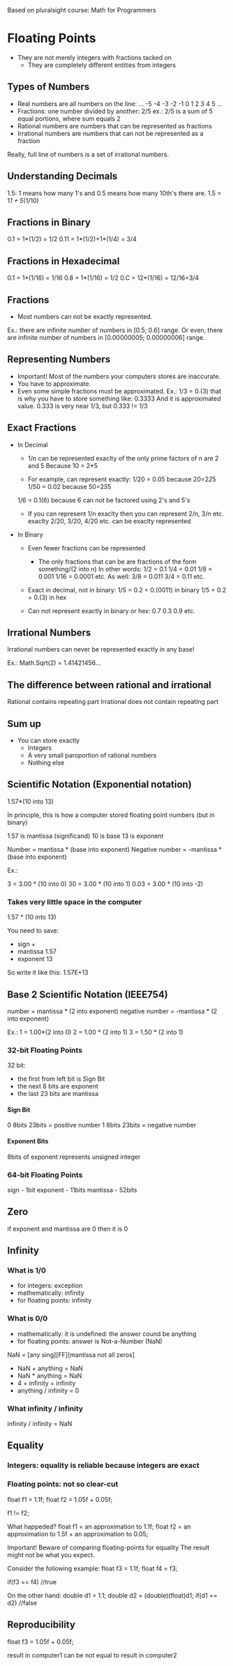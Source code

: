 Based on pluralsight course: Math for Programmers

# Floating Points
- They are not merely integers with fractions tacked on
	- They are completely different entities from integers

## Types of Numbers

- Real numbers are all numbers on the line: ... -5 -4 -3 -2 -1 0 1 2 3 4 5 ...
- Fractions: one number divided by another: 2/5
ex.: 2/5 is a sum of 5 equal portions, where sum equals 2
- Rational numbers are numbers that can be represented as fractions
- Irrational numbers are numbers that can not be represented as a fraction

Really, full line of numbers is a set of irrational numbers.

## Understanding Decimals

1.5: 1 means how many 1's and 0.5 means how many 10th's there are.
1.5 = 1*1 + 5*(1/10)

## Fractions in Binary

0.1 = 1*(1/2) = 1/2
0.11 = 1*(1/2)+1*(1/4) = 3/4

## Fractions in Hexadecimal
0.1 = 1*(1/16) = 1/16
0.8 = 1*(1/16) = 1/2
0.C = 12*(1/16) = 12/16=3/4

## Fractions
- Most numbers can not be exactly represented. 

Ex.: there are infinite number of numbers in [0.5; 0.6] range.
Or even, there are infinite number of numbers in [0.00000005; 0.00000006] range.

## Representing Numbers

- Important! Most of the numbers your computers stores are inaccurate.
- You have to approximate.
- Even some simple fractions must be approximated.
Ex.: 1/3 = 0.(3)
that is why you have to store something like:
0.3333
And it is approximated value.
0.333 is very near 1/3, but 0.333 != 1/3

## Exact Fractions
- In Decimal
	- 1/n can be represented exaclty of the only prime factors of n are 2 and 5
	Because 10 = 2*5
	
	- For example, can represent exactly:
	1/20 = 0.05 because 20=2*2*5
	1/50 = 0.02 because 50=2*5*5
	
	1/6 = 0.1(6) because 6 can not be factored using 2's and 5's
	
	- If you can represent 1/n exaclty then you can represent 2/n, 3/n etc. exaclty
	2/20, 3/20, 4/20 etc. can be exaclty represented

- In Binary
	- Even  fewer fractions can be represented
		- The only fractions that can be are fractions of the form something/(2 into n)
		In other words:
		1/2 = 0.1
		1/4 = 0.01
		1/8 = 0.001
		1/16 = 0.0001
		etc.
		As well:
		3/8 = 0.011
		3/4 = 0.11
		etc.
		
	- Exact in decimal, not in binary:
	1/5 = 0.2 = 0.(0011) in binary
	1/5 = 0.2 = 0.(3) in hex
	
	- Can not represent exactly in binary or hex:
	0.7
	0.3
	0.9
	etc.
	
## Irrational Numbers
Irrational numbers can never be represented exactly in any base!	
	
Ex.: Math.Sqrt(2) = 1.41421456...

## The difference between rational and irrational

Rational contains repeating part
Irrational does not contain repeating part

## Sum up
- You can store exactly
	- Integers
	- A very small paroportion of rational numbers
	- Nothing else
	
## Scientific Notation (Exponential notation)

1.57*(10 into 13)

In principle, this is how a computer stored floating point numbers (but in binary)

1.57 is mantissa (significand)
10 is base
13 is exponent

Number = mantissa * (base into exponent)
Negative number = -mantissa * (base into exponent)

Ex.:

3 = 3.00 * (10 into 0)
30 = 3.00 * (10 into 1)
0.03 = 3.00 * (10 into -2)
 
### Takes very little space in the computer
1.57 * (10 into 13)

You need to save:
- sign +
- mantissa 1.57
- exponent 13

So write it like this:
1.57E+13

## Base 2 Scientific Notation (IEEE754)

number = mantissa * (2 into exponent)
negative number = -mantissa * (2 into exponent)

Ex.:
1 = 1.00*(2 into 0)
2 = 1.00 * (2 into 1)
3 = 1.50 * (2 into 1)

### 32-bit Floating Points

32 bit:

- the first from left bit is Sign Bit
- the next 8 bits are exponent
- the last 23 bits are mantissa

#### Sign Bit

0 8bits 23bits  = positive number
1 8bits 23bits = negative number

#### Exponent Bits

8bits of exponent represents unsigned integer

### 64-bit Floating Points
sign - 1bit
exponent - 11bits
mantissa - 52bits


## Zero

if exponent and mantissa are 0 then it is 0


## Infinity

### What is 1/0
- for integers: exception
- mathematically: infinity
- for floating points: infinity

### What is 0/0
- mathematically: it is undefined: the answer cound be anything
- for floating points: answer is Not-a-Number (NaN)

NaN = [any sing][FF][mantissa not all zeros] 

- NaN + anything = NaN
- NaN * anything = NaN
- 4 + infinity = infinity
- anything / infinity = 0

### What infinity / infinity

infinity / infinity = NaN


## Equality

### Integers: equality is reliable because integers are exact

### Floating points: not so clear-cut

float f1 = 1.1f;
float f2 = 1.05f + 0.05f;

f1 != f2;

What happeded?
float f1 = an approximation to 1.1f;
float f2 = an approximation to 1.5f +
			an approximation to 0.05;
			
Important! Beware of comparing floating-points for equality
The result might not be what you expect.

Consider the following example:
float f3 = 1.1f;
float f4 = f3;

if(f3 == f4) //true


On the other hand:
double d1 = 1.1;
double d2 = (double)(float)d1;
if(d1 == d2) //false


## Reproducibility

float f3 = 1.05f + 0.05f;

result in computer1 can be not equal to result in computer2

